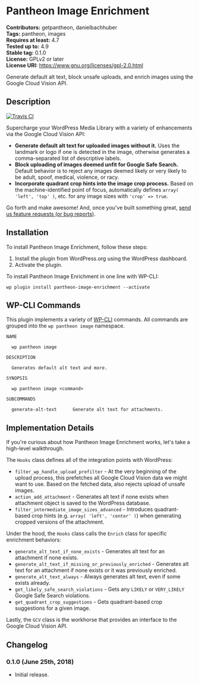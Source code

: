 # Pantheon Image Enrichment #
**Contributors:** getpantheon, danielbachhuber  
**Tags:** pantheon, images  
**Requires at least:** 4.7  
**Tested up to:** 4.9  
**Stable tag:** 0.1.0  
**License:** GPLv2 or later  
**License URI:** https://www.gnu.org/licenses/gpl-2.0.html  

Generate default alt text, block unsafe uploads, and enrich images using the Google Cloud Vision API.

## Description ##

[![Travis CI](https://travis-ci.org/pantheon-systems/pantheon-image-enrichment.svg?branch=master)](https://travis-ci.org/pantheon-systems/pantheon-image-enrichment)

Supercharge your WordPress Media Library with a variety of enhancements via the Google Cloud Vision API:

* **Generate default alt text for uploaded images without it.** Uses the landmark or logo if one is detected in the image, otherwise generates a comma-separated list of descriptive labels.
* **Block uploading of images deemed unfit for Google Safe Search.** Default behavior is to reject any images deemed likely or very likely to be adult, spoof, medical, violence, or racy.
* **Incorporate quadrant crop hints into the image crop process.** Based on the machine-identified point of focus, automatically defines `array( 'left', 'top' )`, etc. for any image sizes with `'crop' => true`.

Go forth and make awesome! And, once you've built something great, [send us feature requests (or bug reports)](https://github.com/pantheon-systems/pantheon-image-enrichment/issues).

## Installation ##

To install Pantheon Image Enrichment, follow these steps:

1. Install the plugin from WordPress.org using the WordPress dashboard.
2. Activate the plugin.

To install Pantheon Image Enrichment in one line with WP-CLI:

    wp plugin install pantheon-image-enrichment --activate

## WP-CLI Commands ##

This plugin implements a variety of [WP-CLI](https://wp-cli.org) commands. All commands are grouped into the `wp pantheon image` namespace.

    NAME
    
      wp pantheon image
    
    DESCRIPTION
    
      Generates default alt text and more.
    
    SYNOPSIS
    
      wp pantheon image <command>
    
    SUBCOMMANDS
    
      generate-alt-text      Generate alt text for attachments.

## Implementation Details ##

If you're curious about how Pantheon Image Enrichment works, let's take a high-level walkthrough.

The `Hooks` class defines all of the integration points with WordPress:

* `filter_wp_handle_upload_prefilter` - At the very beginning of the upload process, this prefetches all Google Cloud Vision data we might want to use. Based on the fetched data, also rejects upload of unsafe images.
* `action_add_attachment` - Generates alt text if none exists when attachment object is saved to the WordPress database.
* `filter_intermediate_image_sizes_advanced` - Introduces quadrant-based crop hints (e.g. `array( 'left', 'center' )`) when generating cropped versions of the attachment.

Under the hood, the `Hooks` class calls the `Enrich` class for specific enrichment behaviors:

* `generate_alt_text_if_none_exists` - Generates alt text for an attachment if none exists.
* `generate_alt_text_if_missing_or_previously_enriched` - Generates alt text for an attachment if none exists or it was previously enriched.
* `generate_alt_text_always` - Always generates alt text, even if some exists already.
* `get_likely_safe_search_violations` - Gets any `LIKELY` or `VERY_LIKELY` Google Safe Search violations.
* `get_quadrant_crop_suggestions` - Gets quadrant-based crop suggestions for a given image.

Lastly, the `GCV` class is the workhorse that provides an interface to the Google Cloud Vision API.

## Changelog ##

### 0.1.0 (June 25th, 2018) ###
* Initial release.
